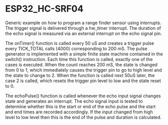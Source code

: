 # ESP32_HC-SRF04
Generic example on how to program a range finder sensor using interrupts.
The trigger signal is delivered through a hw_timer interrupt. 
The duration of the echo signal is measured via an external interrupt on the echo signal pin.

The onTimer() function is called every 50 uS and creates a trigger pulse every TICK_TOTAL calls (4000) corresponding to 200 mS. 
The pulse generator is implemented with a simple finite state machine contained in the switch() instruction. 
Each time this function is called, exactly one of the cases is executed. When the count reaches 200 mS, the state is changed from 0 to 1, 
which immediately causes the trigger pin to go to high level and the state to change to 2. When the function is called next 50uS later, 
the case 2 is called, which resets the trigger pin level to low and the state reset to 0.

The echoPulse() function is called whenever the echo input signal changes state and generates an interrupt. 
The echo signal input is tested to determine whether this is the start or end of the echo pulse and the start and end times are recorded accordingly. 
If the input changed from high level to low level then this is the end of the pulse and duration is calculated.
